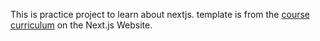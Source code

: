 

This is practice project to learn about nextjs. template is from the [course curriculum](https://nextjs.org/learn) on the Next.js Website.

